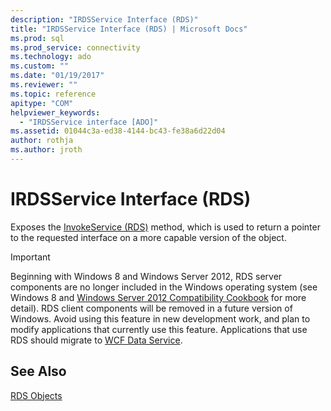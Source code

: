 ```yaml
---
description: "IRDSService Interface (RDS)"
title: "IRDSService Interface (RDS) | Microsoft Docs"
ms.prod: sql
ms.prod_service: connectivity
ms.technology: ado
ms.custom: ""
ms.date: "01/19/2017"
ms.reviewer: ""
ms.topic: reference
apitype: "COM"
helpviewer_keywords: 
  - "IRDSService interface [ADO]"
ms.assetid: 01044c3a-ed38-4144-bc43-fe38a6d22d04
author: rothja
ms.author: jroth
---
```

# IRDSService Interface (RDS)
Exposes the [InvokeService (RDS)](./invokeservice-rds.md) method, which is used to return a pointer to the requested interface on a more capable version of the object.  
  
> [!IMPORTANT]
>  Beginning with Windows 8 and Windows Server 2012, RDS server components are no longer included in the Windows operating system (see Windows 8 and [Windows Server 2012 Compatibility Cookbook](https://www.microsoft.com/download/details.aspx?id=27416) for more detail). RDS client components will be removed in a future version of Windows. Avoid using this feature in new development work, and plan to modify applications that currently use this feature. Applications that use RDS should migrate to [WCF Data Service](/dotnet/framework/wcf/).  
  
## See Also  
 [RDS Objects](./rds-objects.md)